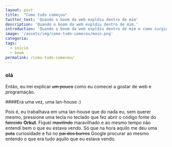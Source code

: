 ```yaml
---
layout: post
title:  "Como tudo começou"
twitter_text: 'Quando o boom da web expldiu dentro de mim'
description: 'Quando o boom da web expldiu dentro de mim.'
introduction: 'Quando o boom da web expldiu dentro de mim e como surgiu o meu interesse por programação.'
image: '/assets/img/como-tudo-comecou/main.png'
categoria:
tags:
  - inicio
  - boom
permalink: /como-tudo-comecou/
---
```


### olá

Então, eu irei explicar ~~um pouco~~ como eu comecei a gostar de web e programação.

####Era uma vez, uma lan-house :)

Pois é, eu trabalhava em uma lan-house que do nada eu, sem querer mesmo, pressione uma tecla no teclado que fez abrir o código fonte do ~~falecido~~ **Orkut**. Fiquei ~~mavilindo~~ maravilhado e ao mesmo tempo não entendi bem o que eu estava vendo. Só que na hora aquilo me deu uma ~~puta~~ curiosidade e fui no ~~pai dos burros~~ Google procurar ao mesmo entendo o que era tudo aquilo que eu estava vendo.
